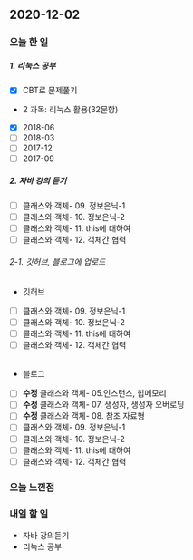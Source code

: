 2020-12-02
--

### 오늘 한 일
##### 1. 리눅스 공부

- [x] CBT로 문제풀기
 - 2 과목: 리눅스 활용(32문항)<br>
  - [x] 2018-06
  - [ ] 2018-03
  - [ ] 2017-12
  - [ ] 2017-09

##### 2. 자바 강의 듣기

- [ ] 클래스와 객체- 09. 정보은닉-1
- [ ] 클래스와 객체- 10. 정보은닉-2
- [ ] 클래스와 객체- 11. this에 대하여
- [ ] 클래스와 객체- 12. 객체간 협력

###### 2-1. 깃허브, 블로그에 업로드
- 깃허브
- [ ] 클래스와 객체- 09. 정보은닉-1
- [ ] 클래스와 객체- 10. 정보은닉-2
- [ ] 클래스와 객체- 11. this에 대하여
- [ ] 클래스와 객체- 12. 객체간 협력<br><br>
- 블로그
- [ ] **수정** 클래스와 객체- 05.인스턴스, 힙메모리
- [ ] **수정** 클래스와 객체- 07. 생성자, 생성자 오버로딩
- [ ] **수정** 클래스와 객체- 08. 참조 자료형
- [ ] 클래스와 객체- 09. 정보은닉-1
- [ ] 클래스와 객체- 10. 정보은닉-2
- [ ] 클래스와 객체- 11. this에 대하여
- [ ] 클래스와 객체- 12. 객체간 협력

### 오늘 느낀점

### 내일 할 일
* 자바 강의듣기
* 리눅스 공부




